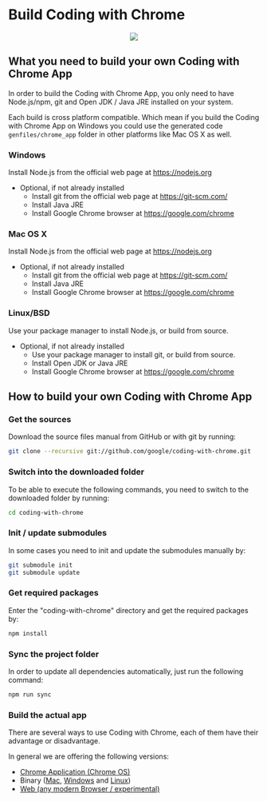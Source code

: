 Build Coding with Chrome
=========================
<p align="center"><img src="static_files/images/cwc_logo.png"></p>

## What you need to build your own Coding with Chrome App
In order to build the Coding with Chrome App, you only need to have Node.js/npm, git and Open JDK / Java JRE installed on your system.

Each build is cross platform compatible. Which mean if you build the
Coding with Chrome App on Windows you could use the generated code
`genfiles/chrome_app` folder in other platforms like Mac OS X as well.

### Windows
Install Node.js from the official web page at https://nodejs.org
* Optional, if not already installed
  * Install git from the official web page at https://git-scm.com/
  * Install Java JRE
  * Install Google Chrome browser at https://google.com/chrome

### Mac OS X
Install Node.js from the official web page at https://nodejs.org
* Optional, if not already installed
  * Install git from the official web page at https://git-scm.com/
  * Install Java JRE
  * Install Google Chrome browser at https://google.com/chrome

### Linux/BSD
Use your package manager to install Node.js, or build from source.
* Optional, if not already installed
  * Use your package manager to install git, or build from source.
  * Install Open JDK or Java JRE
  * Install Google Chrome browser at https://google.com/chrome

## How to build your own Coding with Chrome App

### Get the sources
Download the source files manual from GitHub or with git by running:
```bash
git clone --recursive git://github.com/google/coding-with-chrome.git
```

### Switch into the downloaded folder
To be able to execute the following commands, you need to switch to the downloaded folder by running:
```bash
cd coding-with-chrome
```

### Init / update submodules
In some cases you need to init and update the submodules manually by:
```bash
git submodule init
git submodule update
```

### Get required packages
Enter the "coding-with-chrome" directory and get the required packages by:
```bash
npm install
```

### Sync the project folder
In order to update all dependencies automatically, just run the following command:
```bash
npm run sync
```

### Build the actual app
There are several ways to use Coding with Chrome, each of them have their advantage or disadvantage.

In general we are offering the following versions:
* [Chrome Application (Chrome OS)](doc/BUILD_CHROME_OS.md)
* Binary ([Mac](doc/BUILD_MAC_APP.md), [Windows](doc/BUILD_WIN_APP.md) and [Linux](doc/BUILD_LINUX_APP.md))
* [Web (any modern Browser / experimental)](doc/BUILD_WEB.md)

